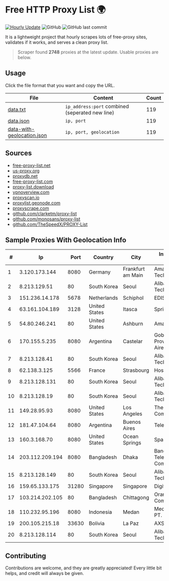 
# Free HTTP Proxy List 🌍

[![Hourly Update](https://github.com/mertguvencli/http-proxy-list/actions/workflows/main.yml/badge.svg?branch=main)](https://github.com/mertguvencli/http-proxy-list/actions/workflows/main.yml)
![GitHub](https://img.shields.io/github/license/mertguvencli/http-proxy-list)
![GitHub last commit](https://img.shields.io/github/last-commit/mertguvencli/http-proxy-list)

It is a lightweight project that hourly scrapes lots of free-proxy sites, validates if it works, and serves a clean proxy list.


> Scraper found **2748** proxies at the latest update. Usable proxies are below.

## Usage

Click the file format that you want and copy the URL.


|File|Content|Count|
|----|-------|-----|
|[data.txt](https://raw.githubusercontent.com/mertguvencli/http-proxy-list/main/proxy-list/data.txt)|`ip_address:port` combined (seperated new line)|119|
|[data.json](https://raw.githubusercontent.com/mertguvencli/http-proxy-list/main/proxy-list/data.json)|`ip, port`|119|
|[data-with-geolocation.json](https://raw.githubusercontent.com/mertguvencli/http-proxy-list/main/proxy-list/data-with-geolocation.json)|`ip, port, geolocation`|119|

## Sources

* [free-proxy-list.net](https://free-proxy-list.net)
* [us-proxy.org](https://www.us-proxy.org)
* [proxydb.net](http://proxydb.net)
* [free-proxy-list.com](https://free-proxy-list.com/?page=&port=&type%5B%5D=http&type%5B%5D=https&up_time=0&search=Search)
* [proxy-list.download](https://www.proxy-list.download/HTTP)
* [vpnoverview.com](https://vpnoverview.com/privacy/anonymous-browsing/free-proxy-servers)
* [proxyscan.io](https://www.proxyscan.io)
* [proxylist.geonode.com](https://proxylist.geonode.com/api/proxy-list?limit=300&page=1&sort_by=lastChecked&sort_type=desc&protocols=http,https)
* [proxyscrape.com](https://api.proxyscrape.com/v2/?request=displayproxies&protocol=http&timeout=10000&country=all&ssl=all&anonymity=all)
* [github.com/clarketm/proxy-list](https://raw.githubusercontent.com/clarketm/proxy-list/master/proxy-list-raw.txt)
* [github.com/monosans/proxy-list](https://raw.githubusercontent.com/monosans/proxy-list/main/proxies/http.txt)
* [github.com/TheSpeedX/PROXY-List](https://raw.githubusercontent.com/TheSpeedX/PROXY-List/master/http.txt)


## Sample Proxies With Geolocation Info

|#|Ip|Port|Country|City|Internet Service Provider|
|-|--|----|-------|----|-------------------------|
|1|3.120.173.144|8080|Germany|Frankfurt am Main|Amazon Technologies Inc.|
|2|8.213.129.51|80|South Korea|Seoul|Alibaba (US) Technology Co., Ltd.|
|3|151.236.14.178|5678|Netherlands|Schiphol|EDIS|
|4|63.161.104.189|3128|United States|Itasca|Sprint|
|5|54.80.246.241|80|United States|Ashburn|Amazon.com, Inc.|
|6|170.155.5.235|8080|Argentina|Castelar|Gobernacion de la Provincia de Buenos Aires|
|7|8.213.128.41|80|South Korea|Seoul|Alibaba (US) Technology Co., Ltd.|
|8|62.138.3.125|5566|France|Strasbourg|Host Europe GmbH|
|9|8.213.128.131|80|South Korea|Seoul|Alibaba (US) Technology Co., Ltd.|
|10|8.213.128.19|80|South Korea|Seoul|Alibaba (US) Technology Co., Ltd.|
|11|149.28.95.93|8080|United States|Los Angeles|The Constant Company|
|12|181.47.104.64|8080|Argentina|Buenos Aires|Telecentro S.A.|
|13|160.3.168.70|8080|United States|Ocean Springs|Sparklight|
|14|203.112.209.194|8080|Bangladesh|Dhaka|Bangladesh Telecommunications Company Ltd.|
|15|8.213.128.149|80|South Korea|Seoul|Alibaba (US) Technology Co., Ltd.|
|16|159.65.133.175|31280|Singapore|Singapore|DigitalOcean, LLC|
|17|103.214.202.105|80|Bangladesh|Chittagong|Orange Communication|
|18|110.232.95.196|8080|Indonesia|Medan|Media Antar Nusa PT.|
|19|200.105.215.18|33630|Bolivia|La Paz|AXS Bolivia S. A.|
|20|8.213.128.114|80|South Korea|Seoul|Alibaba (US) Technology Co., Ltd.|



## Contributing

Contributions are welcome, and they are greatly appreciated! Every
little bit helps, and credit will always be given.

